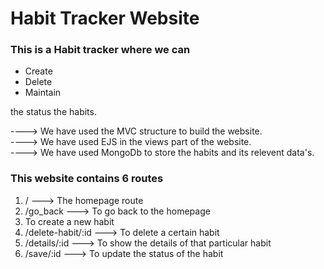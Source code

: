 <h1>Habit Tracker Website</h1>

<h3>This is a Habit tracker where we can</h3>

<ul>
  <li>Create</li>
  <li>Delete</li>
  <li>Maintain</li>
</ul> the status the habits.

---->  We have used the MVC structure to build the website. <br>
---->  We have used EJS in the views part of the website. <br>
---->  We have used MongoDb to store the habits and its relevent data's. <br>


<h3>This website contains 6 routes</h3>
<ol>
  <li> / ---> The homepage route </li>
  <li> /go_back ---> To go back to the homepage</li>
  <li /create-habit ---> To create a new habit </li>
  <li> /delete-habit/:id ---> To delete a certain habit </li>
  <li> /details/:id ---> To show the details of that particular habit </li>
  <li> /save/:id ---> To update the status of the habit </li>
</ol> 
